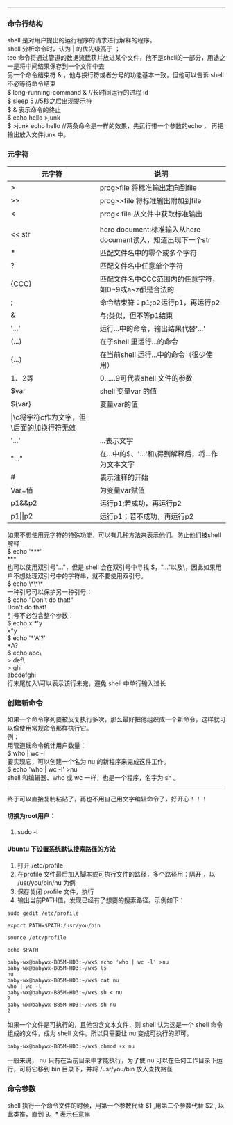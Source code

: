 ----------------------
### 命令行结构  
shell 是对用户提出的运行程序的请求进行解释的程序。  
shell 分析命令时，认为 | 的优先级高于 ；  
tee 命令将通过管道的数据流截获并放进某个文件，他不是shell的一部分，用途之一是将中间结果保存到一个文件中去  
另一个命令结束符 & ，他与换行符或者分号的功能基本一致，但他可以告诉 shell 不必等待命令结束  
$ long-running-command &    //长时间运行的进程 id  
$ sleep 5       //5秒之后出现提示符  
$ & 表示命令的终止  
$ echo hello >junk  
$ >junk echo hello       //两条命令是一样的效果，先运行带一个参数的echo ， 再把输出放入文件junk 中。
### 元字符
|元字符|说明|
|----|-----
|>|prog>file 将标准输出定向到file
|>>|prog>>file 将标准输出附加到file
|<|prog< file 从文件中获取标准输出
|||p1 | p2 将p1的标准输出作为p2的标准输入
|<< str|here document:标准输入从here document读入，知道出现下一个str
| * |匹配文件名中的零个或多个字符
|?|匹配文件名中任意单个字符
|{CCC}|匹配文件名中CCC范围内的任意字符，如0~9或a~z都是合法的
|;|命令结束符：p1;p2运行p1，再运行p2
|&|与;类似，但不等p1结束
|'...'|运行...中的命令，输出结果代替'...'
|(...)|在子shell 里运行...的命令
|{...}|在当前shell 运行...中的命令（很少使用）
|$1、$2等|$0......$9可代表shell 文件的参数
|$var|shell 变量var 的值
|${var}|变量var的值
|\\|\c将字符c作为文字，但\后面的加换行符无效
|'...'|...表示文字
|"..."|在...中的$、'...'和\得到解释后，将...作为文本文字
|#|表示注释的开始
|Var=值|为变量var赋值
|p1&&p2|运行p1;若成功，再运行p2
|p1\|\|p2|运行p1；若不成功，再运行p2
如果不想使用元字符的特殊功能，可以有几种方法来表示他们。防止他们被shell 解释  
$ echo '\*\*\*'  
\*\*\*  
也可以使用双引号"..."，但是 shell 会在双引号中寻找 $，"..."以及\，因此如果用户不想处理双引号中的字符串，就不要使用双引号。  
$ echo \\\*\\\*\\\*  
一种引号可以保护另一种引号：  
$ echo "Don't do that!"  
Don't do that!  
引号不必包含整个参数：  
$ echo x'\*'y  
x\*y  
$ echo '\*'A'?'  
\*A?  
$ echo abc\\  
\> def\\  
\> ghi  
abcdefghi  
行末尾加入\可以表示该行未完，避免 shell 中单行输入过长  
### 创建新命令
如果一个命令序列要被反复执行多次，那么最好把他组织成一个新命令，这样就可以像使用常规命令那样执行它。  
例：  
用管道线命令统计用户数量：  
$ who | wc -l  
要实现它，可以创建一个名为 nu 的新程序来完成这件工作。  
$ echo 'who | wc -l' >nu  
shell 和编辑器、who 或 wc 一样，也是一个程序，名字为 sh 。 
*******
终于可以直接复制粘贴了，再也不用自己用文字编辑命令了，好开心！！！   
#### 切换为root用户： 
1. sudo -i  
#### Ubuntu 下设置系统默认搜索路径的方法
1. 打开 /etc/profile
2. 在profile 文件最后加入脚本或可执行文件的路径，多个路径用：隔开  ，以 /usr/you/bin/nu 为例
3. 保存关闭 profile 文件，执行
4. 输出当前PATH值，发现已经有了想要的搜索路径。示例如下：
```Linux
sudo gedit /etc/profile

export PATH=$PATH:/usr/you/bin

source /etc/profile

echo $PATH
```
```Linux
baby-wx@babywx-B85M-HD3:~/wx$ echo 'who | wc -l' >nu
baby-wx@babywx-B85M-HD3:~/wx$ ls
nu
baby-wx@babywx-B85M-HD3:~/wx$ cat nu
who | wc -l
baby-wx@babywx-B85M-HD3:~/wx$ sh < nu
2
baby-wx@babywx-B85M-HD3:~/wx$ sh nu
2
```
如果一个文件是可执行的，且他包含文本文件，则 shell 认为这是一个 shell 命令组成的文件，成为 shell 文件。所以只需要让  nu 变成可执行的即可。  
```linux
baby-wx@babywx-B85M-HD3:~/wx$ chmod +x nu  
```
一般来说， nu 只有在当前目录中才能执行，为了使 nu 可以在任何工作目录下运行，可将它移到 bin 目录下，并将 /usr/you/bin 放入查找路径  
### 命令参数
shell 执行一个命令文件的时候，用第一个参数代替 $1 ,用第二个参数代替 $2 , 以此类推，直到 $9 。$* 表示任意串



